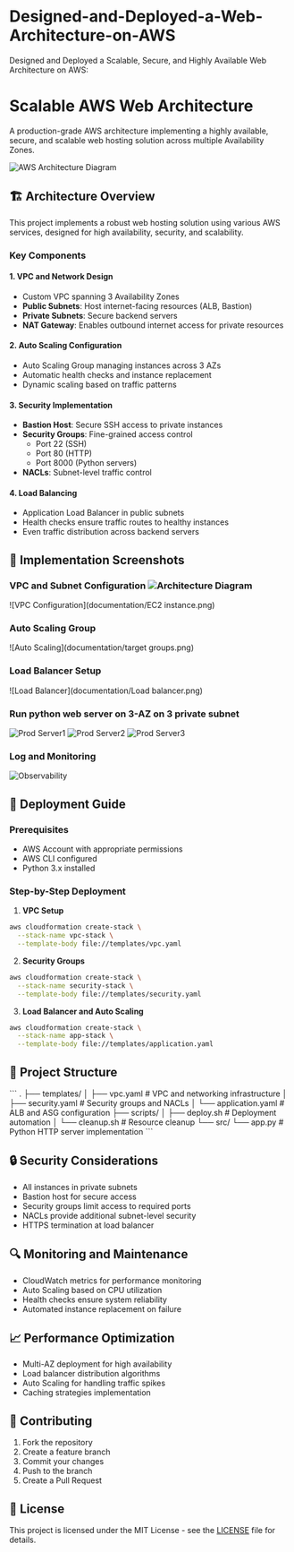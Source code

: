 # Designed-and-Deployed-a-Web-Architecture-on-AWS
Designed and Deployed a Scalable, Secure, and Highly Available Web Architecture on AWS:

# Scalable AWS Web Architecture

A production-grade AWS architecture implementing a highly available, secure, and scalable web hosting solution across multiple Availability Zones.

![AWS Architecture Diagram](https://lucid.app/publicSegments/view/0c3c3fe7-3899-4705-9e47-2a0e4c8f84fb/image.png)

## 🏗️ Architecture Overview

This project implements a robust web hosting solution using various AWS services, designed for high availability, security, and scalability.

### Key Components

#### 1. VPC and Network Design
- Custom VPC spanning 3 Availability Zones
- **Public Subnets**: Host internet-facing resources (ALB, Bastion)
- **Private Subnets**: Secure backend servers
- **NAT Gateway**: Enables outbound internet access for private resources

#### 2. Auto Scaling Configuration
- Auto Scaling Group managing instances across 3 AZs
- Automatic health checks and instance replacement
- Dynamic scaling based on traffic patterns

#### 3. Security Implementation
- **Bastion Host**: Secure SSH access to private instances
- **Security Groups**: Fine-grained access control
  - Port 22 (SSH)
  - Port 80 (HTTP)
  - Port 8000 (Python servers)
- **NACLs**: Subnet-level traffic control

#### 4. Load Balancing
- Application Load Balancer in public subnets
- Health checks ensure traffic routes to healthy instances
- Even traffic distribution across backend servers

## 📸 Implementation Screenshots

### VPC and Subnet Configuration ![Architecture Diagram]()
![VPC Configuration](documentation/EC2 instance.png)

### Auto Scaling Group
![Auto Scaling](documentation/target groups.png)

### Load Balancer Setup
![Load Balancer](documentation/Load balancer.png)

### Run python web server on 3-AZ on 3 private subnet
![Prod Server1](documentation/prodserver1.png)
![Prod Server2](documentation/prodserver2.png)
![Prod Server3](documentation/prodserver3.png)

### Log and Monitoring
![Observability](documentation/Observility.png)
## 🚀 Deployment Guide

### Prerequisites
- AWS Account with appropriate permissions
- AWS CLI configured
- Python 3.x installed

### Step-by-Step Deployment

1. **VPC Setup**
```bash
aws cloudformation create-stack \
  --stack-name vpc-stack \
  --template-body file://templates/vpc.yaml
```

2. **Security Groups**
```bash
aws cloudformation create-stack \
  --stack-name security-stack \
  --template-body file://templates/security.yaml
```

3. **Load Balancer and Auto Scaling**
```bash
aws cloudformation create-stack \
  --stack-name app-stack \
  --template-body file://templates/application.yaml
```

## 📁 Project Structure

\`\`\`
.
├── templates/
│   ├── vpc.yaml         # VPC and networking infrastructure
│   ├── security.yaml    # Security groups and NACLs
│   └── application.yaml # ALB and ASG configuration
├── scripts/
│   ├── deploy.sh        # Deployment automation
│   └── cleanup.sh       # Resource cleanup
└── src/
    └── app.py          # Python HTTP server implementation
\`\`\`

## 🔒 Security Considerations

- All instances in private subnets
- Bastion host for secure access
- Security groups limit access to required ports
- NACLs provide additional subnet-level security
- HTTPS termination at load balancer

## 🔍 Monitoring and Maintenance

- CloudWatch metrics for performance monitoring
- Auto Scaling based on CPU utilization
- Health checks ensure system reliability
- Automated instance replacement on failure

## 📈 Performance Optimization

- Multi-AZ deployment for high availability
- Load balancer distribution algorithms
- Auto Scaling for handling traffic spikes
- Caching strategies implementation

## 🤝 Contributing

1. Fork the repository
2. Create a feature branch
3. Commit your changes
4. Push to the branch
5. Create a Pull Request

## 📝 License

This project is licensed under the MIT License - see the [LICENSE](LICENSE) file for details.

